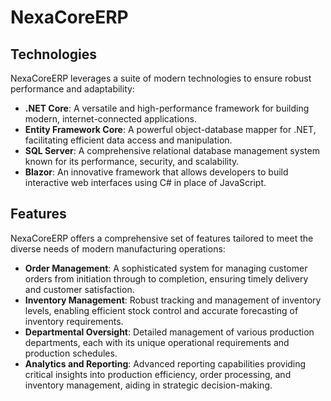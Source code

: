 # NexaCoreERP

## Technologies

NexaCoreERP leverages a suite of modern technologies to ensure robust performance and adaptability:

- **.NET Core**: A versatile and high-performance framework for building modern, internet-connected applications.
- **Entity Framework Core**: A powerful object-database mapper for .NET, facilitating efficient data access and manipulation.
- **SQL Server**: A comprehensive relational database management system known for its performance, security, and scalability.
- **Blazor**: An innovative framework that allows developers to build interactive web interfaces using C# in place of JavaScript.

## Features

NexaCoreERP offers a comprehensive set of features tailored to meet the diverse needs of modern manufacturing operations:

- **Order Management**: A sophisticated system for managing customer orders from initiation through to completion, ensuring timely delivery and customer satisfaction.
- **Inventory Management**: Robust tracking and management of inventory levels, enabling efficient stock control and accurate forecasting of inventory requirements.
- **Departmental Oversight**: Detailed management of various production departments, each with its unique operational requirements and production schedules.
- **Analytics and Reporting**: Advanced reporting capabilities providing critical insights into production efficiency, order processing, and inventory management, aiding in strategic decision-making.
